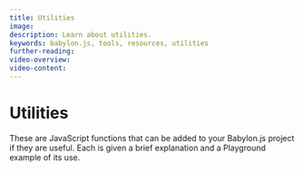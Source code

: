 ```yaml
---
title: Utilities
image: 
description: Learn about utilities.
keywords: babylon.js, tools, resources, utilities
further-reading:
video-overview:
video-content:
---
```


# Utilities

These are JavaScript functions that can be added to your Babylon.js project if they are useful. Each is given a brief explanation and a Playground example of its use.